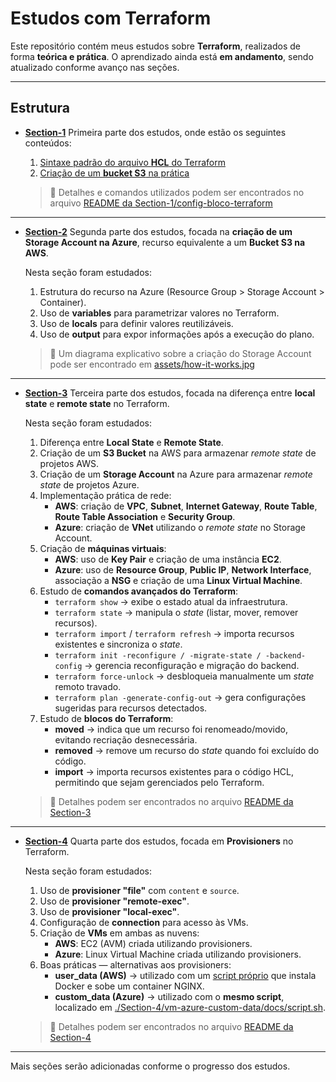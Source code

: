 # Estudos com Terraform

Este repositório contém meus estudos sobre **Terraform**, realizados de forma **teórica e prática**.
O aprendizado ainda está **em andamento**, sendo atualizado conforme avanço nas seções.

---

## Estrutura

- **[Section-1](./Section-1)**
  Primeira parte dos estudos, onde estão os seguintes conteúdos:
  1. [Sintaxe padrão do arquivo **HCL** do Terraform](./Section-1/sintaxe-terraform)
  2. [Criação de um **bucket S3** na prática](./Section-1/config-bloco-terraform)

  > 📌 Detalhes e comandos utilizados podem ser encontrados no arquivo
  > [README da Section-1/config-bloco-terraform](./Section-1/config-bloco-terraform/README.md)

---

- **[Section-2](./Section-2)**
  Segunda parte dos estudos, focada na **criação de um Storage Account na Azure**, recurso equivalente a um **Bucket S3 na AWS**.

  Nesta seção foram estudados:
  1. Estrutura do recurso na Azure (Resource Group > Storage Account > Container).
  2. Uso de **variables** para parametrizar valores no Terraform.
  3. Uso de **locals** para definir valores reutilizáveis.
  4. Uso de **output** para expor informações após a execução do plano.

  > 📌 Um diagrama explicativo sobre a criação do Storage Account pode ser encontrado em
  > [assets/how-it-works.jpg](./Section-2/assets/how-it-works.jpg)

---

- **[Section-3](./Section-3)**
  Terceira parte dos estudos, focada na diferença entre **local state** e **remote state** no Terraform.

  Nesta seção foram estudados:
  1. Diferença entre **Local State** e **Remote State**.
  2. Criação de um **S3 Bucket** na AWS para armazenar *remote state* de projetos AWS.
  3. Criação de um **Storage Account** na Azure para armazenar *remote state* de projetos Azure.
  4. Implementação prática de rede:
     - **AWS**: criação de **VPC**, **Subnet**, **Internet Gateway**, **Route Table**, **Route Table Association** e **Security Group**.
     - **Azure**: criação de **VNet** utilizando o *remote state* no Storage Account.
  5. Criação de **máquinas virtuais**:
     - **AWS**: uso de **Key Pair** e criação de uma instância **EC2**.
     - **Azure**: uso de **Resource Group**, **Public IP**, **Network Interface**, associação a **NSG** e criação de uma **Linux Virtual Machine**.
  6. Estudo de **comandos avançados do Terraform**:
     - `terraform show` → exibe o estado atual da infraestrutura.
     - `terraform state` → manipula o *state* (listar, mover, remover recursos).
     - `terraform import` / `terraform refresh` → importa recursos existentes e sincroniza o *state*.
     - `terraform init -reconfigure / -migrate-state / -backend-config` → gerencia reconfiguração e migração do backend.
     - `terraform force-unlock` → desbloqueia manualmente um *state* remoto travado.
     - `terraform plan -generate-config-out` → gera configurações sugeridas para recursos detectados.
  7. Estudo de **blocos do Terraform**:
     - **moved** → indica que um recurso foi renomeado/movido, evitando recriação desnecessária.
     - **removed** → remove um recurso do *state* quando foi excluído do código.
     - **import** → importa recursos existentes para o código HCL, permitindo que sejam gerenciados pelo Terraform.

  > 📌 Detalhes podem ser encontrados no arquivo
  > [README da Section-3](./Section-3/README.md)

---

- **[Section-4](./Section-4)**
  Quarta parte dos estudos, focada em **Provisioners** no Terraform.

  Nesta seção foram estudados:
  1. Uso de **provisioner "file"** com `content` e `source`.
  2. Uso de **provisioner "remote-exec"**.
  3. Uso de **provisioner "local-exec"**.
  4. Configuração de **connection** para acesso às VMs.
  5. Criação de **VMs** em ambas as nuvens:
     - **AWS**: EC2 (AVM) criada utilizando provisioners.
     - **Azure**: Linux Virtual Machine criada utilizando provisioners.
  6. Boas práticas — alternativas aos provisioners:
     - **user_data (AWS)** → utilizado com um [script próprio](./Section-4/vm-aws-user-data/docs/script.sh) que instala Docker e sobe um container NGINX.
     - **custom_data (Azure)** → utilizado com o **mesmo script**, localizado em [./Section-4/vm-azure-custom-data/docs/script.sh](./Section-4/vm-azure-custom-data/docs/script.sh).

  > 📌 Detalhes podem ser encontrados no arquivo
  > [README da Section-4](./Section-4/README.md)

---

Mais seções serão adicionadas conforme o progresso dos estudos.
